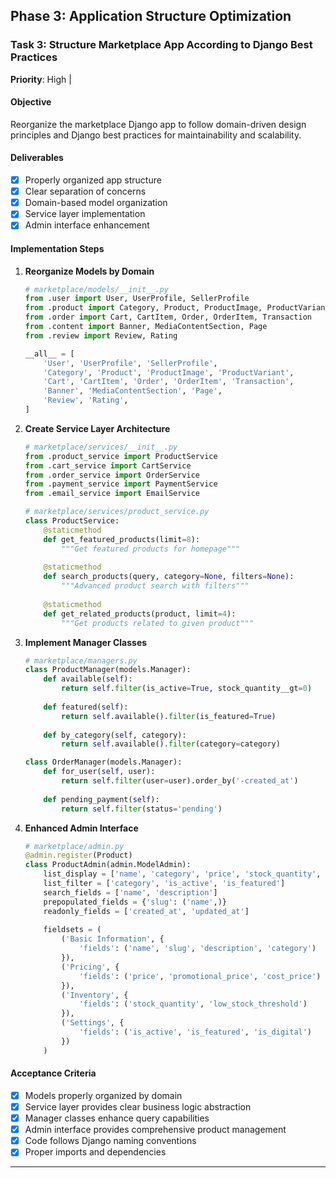 ## Phase 3: Application Structure Optimization

### Task 3: Structure Marketplace App According to Django Best Practices
**Priority**: High | 

#### Objective
Reorganize the marketplace Django app to follow domain-driven design principles and Django best practices for maintainability and scalability.

#### Deliverables
- [x] Properly organized app structure
- [x] Clear separation of concerns
- [x] Domain-based model organization
- [x] Service layer implementation
- [x] Admin interface enhancement

#### Implementation Steps

1. **Reorganize Models by Domain**
   ```python
   # marketplace/models/__init__.py
   from .user import User, UserProfile, SellerProfile
   from .product import Category, Product, ProductImage, ProductVariant
   from .order import Cart, CartItem, Order, OrderItem, Transaction
   from .content import Banner, MediaContentSection, Page
   from .review import Review, Rating
   
   __all__ = [
       'User', 'UserProfile', 'SellerProfile',
       'Category', 'Product', 'ProductImage', 'ProductVariant',
       'Cart', 'CartItem', 'Order', 'OrderItem', 'Transaction',
       'Banner', 'MediaContentSection', 'Page',
       'Review', 'Rating',
   ]
   ```

2. **Create Service Layer Architecture**
   ```python
   # marketplace/services/__init__.py
   from .product_service import ProductService
   from .cart_service import CartService  
   from .order_service import OrderService
   from .payment_service import PaymentService
   from .email_service import EmailService
   
   # marketplace/services/product_service.py
   class ProductService:
       @staticmethod
       def get_featured_products(limit=8):
           """Get featured products for homepage"""
           
       @staticmethod
       def search_products(query, category=None, filters=None):
           """Advanced product search with filters"""
           
       @staticmethod
       def get_related_products(product, limit=4):
           """Get products related to given product"""
   ```

3. **Implement Manager Classes**
   ```python
   # marketplace/managers.py
   class ProductManager(models.Manager):
       def available(self):
           return self.filter(is_active=True, stock_quantity__gt=0)
           
       def featured(self):
           return self.available().filter(is_featured=True)
           
       def by_category(self, category):
           return self.available().filter(category=category)
   
   class OrderManager(models.Manager):
       def for_user(self, user):
           return self.filter(user=user).order_by('-created_at')
           
       def pending_payment(self):
           return self.filter(status='pending')
   ```

4. **Enhanced Admin Interface**
   ```python
   # marketplace/admin.py
   @admin.register(Product)
   class ProductAdmin(admin.ModelAdmin):
       list_display = ['name', 'category', 'price', 'stock_quantity', 'is_active']
       list_filter = ['category', 'is_active', 'is_featured']
       search_fields = ['name', 'description']
       prepopulated_fields = {'slug': ('name',)}
       readonly_fields = ['created_at', 'updated_at']
       
       fieldsets = (
           ('Basic Information', {
               'fields': ('name', 'slug', 'description', 'category')
           }),
           ('Pricing', {
               'fields': ('price', 'promotional_price', 'cost_price')
           }),
           ('Inventory', {
               'fields': ('stock_quantity', 'low_stock_threshold')
           }),
           ('Settings', {
               'fields': ('is_active', 'is_featured', 'is_digital')
           })
       )
   ```

#### Acceptance Criteria
- [x] Models properly organized by domain
- [x] Service layer provides clear business logic abstraction
- [x] Manager classes enhance query capabilities
- [x] Admin interface provides comprehensive product management
- [x] Code follows Django naming conventions
- [x] Proper imports and dependencies

---